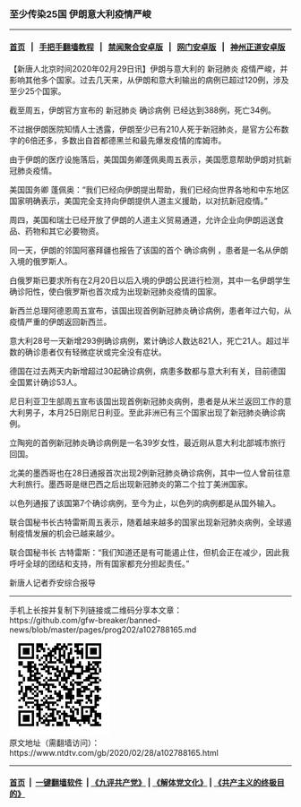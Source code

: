 ### 至少传染25国 伊朗意大利疫情严峻
------------------------

#### [首页](https://github.com/gfw-breaker/banned-news/blob/master/README.md) &nbsp;&nbsp;|&nbsp;&nbsp; [手把手翻墙教程](https://github.com/gfw-breaker/guides/wiki) &nbsp;&nbsp;|&nbsp;&nbsp; [禁闻聚合安卓版](https://github.com/gfw-breaker/bn-android) &nbsp;&nbsp;|&nbsp;&nbsp; [网门安卓版](https://github.com/oGate2/oGate) &nbsp;&nbsp;|&nbsp;&nbsp; [神州正道安卓版](https://github.com/SzzdOgate/update) 



<div><div class="post_content" itemprop="articleBody">
 <p>
  【新唐人北京时间2020年02月29日讯】伊朗与意大利的
  <ok href="https://www.ntdtv.com/gb/新冠肺炎.htm">
   新冠肺炎
  </ok>
  疫情严峻，并影响其他多个国家。过去几天来，从伊朗和意大利输出的病例已超过120例，涉及至少25个国家。
 </p>
 <p>
  截至周五，伊朗官方宣布的
  <ok href="https://www.ntdtv.com/gb/新冠肺炎.htm">
   新冠肺炎
  </ok>
  <ok href="https://www.ntdtv.com/gb/确诊病例.htm">
   确诊病例
  </ok>
  已经达到388例，死亡34例。
 </p>
 <p>
  不过据伊朗医院知情人士透露，伊朗至少已有210人死于新冠肺炎，是官方公布数字的6倍还多，多数出自首都德黑兰和最先爆发疫情的库姆市。
 </p>
 <p>
  由于伊朗的医疗设施落后，美国国务卿蓬佩奥周五表示，美国愿意帮助伊朗对抗新冠肺炎疫情。
 </p>
 <p>
  美国国务卿 蓬佩奥：“我们已经向伊朗提出帮助，我们已经向世界各地和中东地区国家明确表示，美国完全支持向伊朗提供人道主义援助，以对抗新冠疫情。”
 </p>
 <p>
  周四，美国和瑞士已经开放了伊朗的人道主义贸易通道，允许企业向伊朗运送食品、药物和其它必要物资。
 </p>
 <p>
  同一天，伊朗的邻国阿塞拜疆也报告了该国的首个
  <ok href="https://www.ntdtv.com/gb/确诊病例.htm">
   确诊病例
  </ok>
  ，患者是一名从伊朗入境的俄罗斯人。
 </p>
 <p>
  白俄罗斯已要求所有在2月20日以后入境的伊朗公民进行检测，其中一名伊朗学生确诊阳性，使白俄罗斯也首次成为出现新冠肺炎疫情的国家。
 </p>
 <p>
  新西兰总理阿德恩周五宣布，该国出现首例新冠肺炎确诊病例，患者年过六旬，从疫情严重的伊朗返回新西兰。
 </p>
 <p>
  意大利28号一天新增293例确诊病例，累计确诊人数达821人，死亡21人。超过半数的确诊患者仅有轻微症状或完全没有症状。
 </p>
 <p>
  德国在过去两天内新增超过30起确诊病例，病患多数都与意大利有关，目前德国全国累计确诊53人。
 </p>
 <p>
  尼日利亚卫生部周五宣布该国出现首例新冠肺炎病例，患者是从米兰返回工作的意大利男子，本月25日刚尼日利亚。至此非洲已有三个国家出现了新冠肺炎确诊病例。
 </p>
 <p>
  立陶宛的首例新冠肺炎确诊病例是一名39岁女性，最近刚从意大利北部城市旅行回国。
 </p>
 <p>
  北美的墨西哥也在28日通报首次出现2例新冠肺炎确诊病例，其中一位人曾前往意大利旅行。墨西哥是继巴西之后出现新冠肺炎的第二个拉丁美洲国家。
 </p>
 <p>
  以色列通报了该国第7个确诊病例，至今为止，以色列的病例都是从国外输入。
 </p>
 <p>
  联合国秘书长古特雷斯周五表示，随着越来越多的国家出现新冠肺炎病例，全球遏制疫情发展的机会已越来越少。
 </p>
 <p>
  联合国秘书长 古特雷斯：“我们知道还是有可能遏止住，但机会正在减少，因此我呼吁全球的团结和支持，所有国家都充分担起责任。”
 </p>
 <p>
  新唐人记者乔安综合报导
 </p>
 <div class="single_ad">
 </div>
</div>
</div>
<hr/>
手机上长按并复制下列链接或二维码分享本文章：<br/>
https://github.com/gfw-breaker/banned-news/blob/master/pages/prog202/a102788165.md <br/>
<a href='https://github.com/gfw-breaker/banned-news/blob/master/pages/prog202/a102788165.md'><img src='https://github.com/gfw-breaker/banned-news/blob/master/pages/prog202/a102788165.md.png'/></a> <br/>
原文地址（需翻墙访问）：https://www.ntdtv.com/gb/2020/02/28/a102788165.html


------------------------
#### [首页](https://github.com/gfw-breaker/banned-news/blob/master/README.md) &nbsp;|&nbsp; [一键翻墙软件](https://github.com/gfw-breaker/nogfw/blob/master/README.md) &nbsp;| [《九评共产党》](https://github.com/gfw-breaker/9ping.md/blob/master/README.md#九评之一评共产党是什么) | [《解体党文化》](https://github.com/gfw-breaker/jtdwh.md/blob/master/README.md) | [《共产主义的终极目的》](https://github.com/gfw-breaker/gczydzjmd.md/blob/master/README.md)


<img src='http://gfw-breaker.win/banned-news/pages/prog202/a102788165.md' width='0px' height='0px'/>